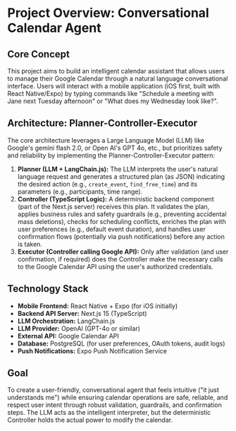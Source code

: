 # Project Overview: Conversational Calendar Agent

## Core Concept

This project aims to build an intelligent calendar assistant that allows users to manage their Google Calendar through a natural language conversational interface. Users will interact with a mobile application (iOS first, built with React Native/Expo) by typing commands like "Schedule a meeting with Jane next Tuesday afternoon" or "What does my Wednesday look like?".

## Architecture: Planner-Controller-Executor

The core architecture leverages a Large Language Model (LLM) like Google's gemini flash 2.0, or Open AI's GPT 4o, etc., but prioritizes safety and reliability by implementing the Planner-Controller-Executor pattern:

1.  **Planner (LLM + LangChain.js):** The LLM interprets the user's natural language request and generates a structured plan (as JSON) indicating the desired action (e.g., `create_event`, `find_free_time`) and its parameters (e.g., participants, time range).
2.  **Controller (TypeScript Logic):** A deterministic backend component (part of the Next.js server) receives this plan. It validates the plan, applies business rules and safety guardrails (e.g., preventing accidental mass deletions), checks for scheduling conflicts, enriches the plan with user preferences (e.g., default event duration), and handles user confirmation flows (potentially via push notifications) before any action is taken.
3.  **Executor (Controller calling Google API):** Only after validation (and user confirmation, if required) does the Controller make the necessary calls to the Google Calendar API using the user's authorized credentials.

## Technology Stack

*   **Mobile Frontend:** React Native + Expo (for iOS initially)
*   **Backend API Server:** Next.js 15 (TypeScript)
*   **LLM Orchestration:** LangChain.js
*   **LLM Provider:** OpenAI (GPT-4o or similar)
*   **External API:** Google Calendar API
*   **Database:** PostgreSQL (for user preferences, OAuth tokens, audit logs)
*   **Push Notifications:** Expo Push Notification Service

## Goal

To create a user-friendly, conversational agent that feels intuitive ("it just understands me") while ensuring calendar operations are safe, reliable, and respect user intent through robust validation, guardrails, and confirmation steps. The LLM acts as the intelligent interpreter, but the deterministic Controller holds the actual power to modify the calendar. 